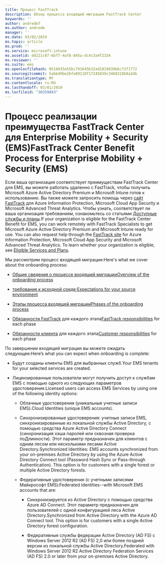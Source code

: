 ```yaml
---
title: Процесс FastTrack
description: Обзор процесса входящей миграции FastTrack Center
keywords: ''
author: andredm7
ms.author: andredm
manager: ''
ms.date: 03/02/2019
ms.topic: article
ms.prod: ''
ms.service: microsoft-intune
ms.assetid: dd221c87-6bf7-4af8-845a-dc4c3a4f2334
ms.reviewer: ''
ms.suite: ems
ms.openlocfilehash: 0516035e55bc791645b32ad1819839b6c73f1772
ms.sourcegitcommit: 5abb49be2bfa99110f17245839c3468318b8a3db
ms.translationtype: MT
ms.contentlocale: ru-RU
ms.lasthandoff: 03/01/2019
ms.locfileid: "30359843"
---
```

# <a name="fasttrack-center-benefit-process-for-enterprise-mobility--security-ems"></a><span data-ttu-id="62eb0-103">Процесс реализации преимущества FastTrack Center для Enterprise Mobility + Security (EMS)</span><span class="sxs-lookup"><span data-stu-id="62eb0-103">FastTrack Center Benefit Process for Enterprise Mobility + Security (EMS)</span></span>
<span data-ttu-id="62eb0-p101">Если ваша организация соответствует преимуществам FastTrack Center для EMS, вы можете работать удаленно с FastTrack, чтобы получить Microsoft Azure Active Directory Premium и Microsoft Intune готов к использованию. Вы также можете запросить помощь через [сайт FastTrack](https://www.microsoft.com/fasttrack/microsoft-365/ems) для Azure Information Protection, Microsoft Cloud App Security и Microsoft Advanced Threat Analytics. Чтобы узнать, соответствует ли ваша организация требованиям, ознакомьтесь со статьями [Доступные службы и планы](M365-eligible-services-and-plans.md).</span><span class="sxs-lookup"><span data-stu-id="62eb0-p101">If your organization is eligible for the FastTrack Center Benefit for EMS, you can work remotely with FastTrack Specialists to get Microsoft Azure Active Directory Premium and Microsoft Intune ready for use. You can also request help through the [FastTrack site](https://www.microsoft.com/fasttrack/microsoft-365/ems) for Azure Information Protection, Microsoft Cloud App Security and Microsoft Advanced Threat Analytics. To learn whether your organization is eligible, see [Eligible Services and Plans](M365-eligible-services-and-plans.md).</span></span>


<span data-ttu-id="62eb0-107">Мы рассмотрим процесс входящей миграции:</span><span class="sxs-lookup"><span data-stu-id="62eb0-107">Here's what we cover about the onboarding process:</span></span>

-   [<span data-ttu-id="62eb0-108">Общие сведения о процессе входящей миграции</span><span class="sxs-lookup"><span data-stu-id="62eb0-108">Overview of the onboarding process</span></span>](EMS-fasttrack-benefit-overview.md)

-   <span data-ttu-id="62eb0-109">[требования к исходной среде](EMS-source-environment-expectations.md);</span><span class="sxs-lookup"><span data-stu-id="62eb0-109">[Expectations for your source environment](EMS-source-environment-expectations.md)</span></span>

-   [<span data-ttu-id="62eb0-110">Этапы процесса входящей миграции</span><span class="sxs-lookup"><span data-stu-id="62eb0-110">Phases of the onboarding process</span></span>](EMS-onboarding-phases.md)

-   <span data-ttu-id="62eb0-111">[Обязанности FastTrack](EMS-fasttrack-responsibilities.md) для каждого этапа</span><span class="sxs-lookup"><span data-stu-id="62eb0-111">[FastTrack responsibilities](EMS-fasttrack-responsibilities.md) for each phase</span></span>

-   <span data-ttu-id="62eb0-112">[Обязанности клиента](EMS-your-responsibilities.md) для каждого этапа</span><span class="sxs-lookup"><span data-stu-id="62eb0-112">[Customer responsibilities](EMS-your-responsibilities.md) for each phase</span></span>

<span data-ttu-id="62eb0-113">По завершении входящей миграции вы можете ожидать следующее:</span><span class="sxs-lookup"><span data-stu-id="62eb0-113">Here’s what you can expect when onboarding is complete:</span></span>

-   <span data-ttu-id="62eb0-114">Будут созданы клиенты EMS для выбранных служб.</span><span class="sxs-lookup"><span data-stu-id="62eb0-114">Your EMS tenants for your selected services are created.</span></span>

-   <span data-ttu-id="62eb0-115">Лицензированные пользователи могут получить доступ к службам EMS с помощью одного из следующих параметров удостоверения.</span><span class="sxs-lookup"><span data-stu-id="62eb0-115">Licensed users can access EMS Services by using one of the following identity options:</span></span>

    -   <span data-ttu-id="62eb0-116">Облачные удостоверения (уникальные учетные записи EMS).</span><span class="sxs-lookup"><span data-stu-id="62eb0-116">Cloud Identities (unique EMS accounts).</span></span>

    -   <span data-ttu-id="62eb0-p102">Синхронизированные удостоверения: учетные записи EMS, синхронизированные из локальной службы Active Directory, с помощью средства Azure Active Directory Connect (синхронизация хэша паролей или сквозная проверка поДлинности). Этот параметр предназначен для клиентов с одним лесом или несколькими лесами Active Directory.</span><span class="sxs-lookup"><span data-stu-id="62eb0-p102">Synchronized Identities: EMS accounts synchronized from your on-premises Active Directory by using the Azure Active Directory Connect tool (Password Hash Sync or Pass-through Authentication). This option is for customers with a single forest or multiple Active Directory forests.</span></span>

    -   <span data-ttu-id="62eb0-119">Федеративные удостоверения (с учетными записями Майкрософт EMS):</span><span class="sxs-lookup"><span data-stu-id="62eb0-119">Federated Identities--with Microsoft EMS accounts that are:</span></span>

        -   <span data-ttu-id="62eb0-p103">Синхронизируется из Active Directory с помощью средства Azure AD Connect. Этот параметр предназначен для пользователей с одной конфигурацией леса Active Directory.</span><span class="sxs-lookup"><span data-stu-id="62eb0-p103">Synchronized from Active Directory with the Azure AD Connect tool. This option is for customers with a single Active Directory forest configuration.</span></span>

        -   <span data-ttu-id="62eb0-122">Федеративные службы федерации Active Directory (AD FS) с Windows Server 2012 R2 (AD FS) 2,0 или более поздней версии из локальной службы Active Directory.</span><span class="sxs-lookup"><span data-stu-id="62eb0-122">Federated with Windows Server 2012 R2 Active Directory Federation Services (AD FS) 2.0 or later from your on-premises Active Directory.</span></span>
